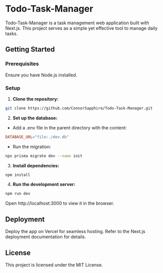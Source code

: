 # Todo-Task-Manager
Todo-Task-Manager is a task management web application built with Next.js. This project serves as a simple yet effective tool to manage daily tasks.

## Getting Started
### Prerequisites
Ensure you have Node.js installed.

### Setup
1. **Clone the repository:**
```bash
git clone https://github.com/ConnorSapphire/Todo-Task-Manager.git
```


2. **Set up the database:**
- Add a .env file in the parent directory with the content:
```makefile
DATABASE_URL="file:./dev.db"
```

- Run the migration:
```bash
npx prisma migrate dev --name init
```


3. **Install dependencies:**
```bash
npm install
```


4. **Run the development server:**
```bash
npm run dev
```

Open http://localhost:3000 to view it in the browser.


## Deployment
Deploy the app on Vercel for seamless hosting. Refer to the Next.js deployment documentation for details.

## License
This project is licensed under the MIT License.
